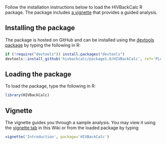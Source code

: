 Follow the installation instructions below to load the HIVBackCalc R package. The package includes [a vignette](https://github.com/hivbackcalc/package1.0/wiki/Vignette-guide-to-the-R-package) that provides a guided analysis. 

## Installing the package

The package is hosted on GitHub and can be installed using the [devtools package](https://github.com/hadley/devtools) by typing the following in R:

``` r
if (!require("devtools")) install.packages("devtools")
devtools::install_github('hivbackcalc/package1.0/HIVBackCalc', ref='PLoSOne-v1.02', build_vignettes=TRUE)
```

## Loading the package

To load the package, type the following in R:

``` r
library(HIVBackCalc)
```

## Vignette

The vignette guides you through a sample analysis. You may view it using the [vignette tab](https://github.com/hivbackcalc/package1.0/wiki/Vignette-guide-to-the-R-package) in this Wiki or from the loaded package by typing

``` r
vignette('Introduction', package='HIVBackCalc')
```
